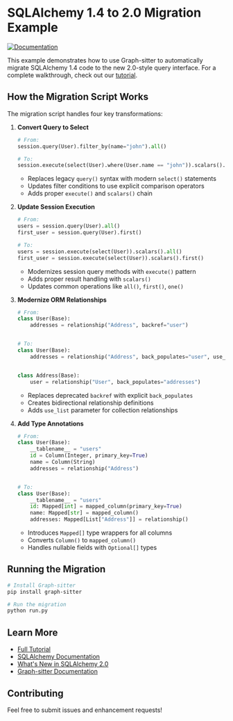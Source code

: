 # SQLAlchemy 1.4 to 2.0 Migration Example

[![Documentation](https://img.shields.io/badge/docs-graph-sitter.com-blue)](https://graph-sitter.com/tutorials/sqlalchemy-1.4-to-2.0)

This example demonstrates how to use Graph-sitter to automatically migrate SQLAlchemy 1.4 code to the new 2.0-style query interface. For a complete walkthrough, check out our [tutorial](https://graph-sitter.com/tutorials/sqlalchemy-1.4-to-2.0).

## How the Migration Script Works

The migration script handles four key transformations:

1. **Convert Query to Select**

   ```python
   # From:
   session.query(User).filter_by(name="john").all()

   # To:
   session.execute(select(User).where(User.name == "john")).scalars().all()
   ```

   - Replaces legacy `query()` syntax with modern `select()` statements
   - Updates filter conditions to use explicit comparison operators
   - Adds proper `execute()` and `scalars()` chain

1. **Update Session Execution**

   ```python
   # From:
   users = session.query(User).all()
   first_user = session.query(User).first()

   # To:
   users = session.execute(select(User)).scalars().all()
   first_user = session.execute(select(User)).scalars().first()
   ```

   - Modernizes session query methods with `execute()` pattern
   - Adds proper result handling with `scalars()`
   - Updates common operations like `all()`, `first()`, `one()`

1. **Modernize ORM Relationships**

   ```python
   # From:
   class User(Base):
       addresses = relationship("Address", backref="user")


   # To:
   class User(Base):
       addresses = relationship("Address", back_populates="user", use_list=True)


   class Address(Base):
       user = relationship("User", back_populates="addresses")
   ```

   - Replaces deprecated `backref` with explicit `back_populates`
   - Creates bidirectional relationship definitions
   - Adds `use_list` parameter for collection relationships

1. **Add Type Annotations**

   ```python
   # From:
   class User(Base):
       __tablename__ = "users"
       id = Column(Integer, primary_key=True)
       name = Column(String)
       addresses = relationship("Address")


   # To:
   class User(Base):
       __tablename__ = "users"
       id: Mapped[int] = mapped_column(primary_key=True)
       name: Mapped[str] = mapped_column()
       addresses: Mapped[List["Address"]] = relationship()
   ```

   - Introduces `Mapped[]` type wrappers for all columns
   - Converts `Column()` to `mapped_column()`
   - Handles nullable fields with `Optional[]` types

## Running the Migration

```bash
# Install Graph-sitter
pip install graph-sitter

# Run the migration
python run.py
```

## Learn More

- [Full Tutorial](https://graph-sitter.com/tutorials/sqlalchemy-1.4-to-2.0)
- [SQLAlchemy Documentation](https://docs.sqlalchemy.org/en/20/)
- [What's New in SQLAlchemy 2.0](https://docs.sqlalchemy.org/en/20/changelog/migration_20.html)
- [Graph-sitter Documentation](https://graph-sitter.com)

## Contributing

Feel free to submit issues and enhancement requests!
